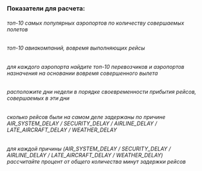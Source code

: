 ### Показатели для расчета: 
###### топ-10 самых популярных аэропортов по количеству совершаемых полетов
###### топ-10 авиакомпаний, вовремя выполняющих рейсы
###### для каждого аэропорта найдите топ-10 перевозчиков и аэропортов назначения на основании вовремя совершенного вылета
###### расположите дни недели в порядке своевременности прибытия рейсов, совершаемых в эти дни 
###### сколько рейсов были на самом деле задержаны по причине  AIR_SYSTEM_DELAY / SECURITY_DELAY / AIRLINE_DELAY / LATE_AIRCRAFT_DELAY / WEATHER_DELAY
###### для каждой причины (AIR_SYSTEM_DELAY / SECURITY_DELAY / AIRLINE_DELAY / LATE_AIRCRAFT_DELAY / WEATHER_DELAY) рассчитайте процент от общего количества минут задержки рейсов 
